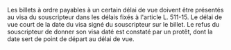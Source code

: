   
Les billets à ordre payables à un certain délai de vue doivent être présentés au visa du souscripteur dans les délais fixés à l'article L. 511-15. Le délai de vue court de la date du visa signé du souscripteur sur le billet. Le refus du souscripteur de donner son visa daté est constaté par un protêt, dont la date sert de point de départ au délai de vue.  

  
